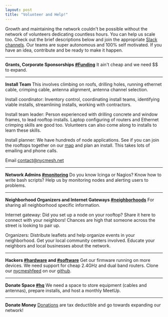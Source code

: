 ```yaml
---
layout: post
title: "Volunteer and Help!"
---
```


Growth and maintaining the network couldn't be possible without the network of volunteers dedicating countless hours. You can help us scale too. Check out the brief descriptions below and join the appropriate [Slack channels](https://slack.nycmesh.net). Our teams are super autonomous and 100% self motivated. If you have an idea, contribute and be ready to make it happen.

***
**Grants, Corporate Sponsorships [#Funding](https://nycmesh.slack.com/messages/funding)**
It ain't cheap and we need $$ to expand. 

***

**Install Team**
This involves climbing on roofs, drilling holes, running ethernet cable, crimping cable, antenna alignment, antenna channel selection. 

Install coordinator: Inventory control, coordinating install teams, identifying viable installs, streamlining installs, working with contractors.

Install team leader: Person experienced with drilling concrete and window frames, to lead rooftop installs. Laptop configuring of routers and Ethernet crimping skills are good too. Volunteers can also come along to installs to learn these skills.

Install planner: We have hundreds of node applications. See if you can join the rooftops together on our [map](https://nycmesh.net/map/) and plan an install. This takes lots of emailing and phone calls.

Email [contact@nycmesh.net](contact@nycmesh.net)

***

**Network Admins [#monitoring](https://nycmesh.slack.com/messages/monitoring)**
Do you know Icinga or Nagios? Know how to write bash scripts? Help us by monitoring nodes and alerting users to problems. 

***

**Neighborhood Organizers and Internet Gateways [#neighborhoods](https://nycmesh.slack.com/messages/neighborhoods)**
For sharing all neighborhood specific information.  

Internet gateway: Did you set up a node on your rooftop? Share it here to connect with your neighbors! Chances are high that someone across the street is looking to pair up.  

Organizers: Distribute leaflets and help organize events in your neighborhood. Get your local community centers involved. Educate your neighbors and local businesses about the network.

***

**Hackers [#hardware](https://nycmesh.slack.com/messages/hardware) and [#software](https://nycmesh.slack.com/messages/software)**
Get our firmware running on more devices. We need support for cheap 2.4GHz and dual band routers. Clone our [nycmeshfeed](https://github.com/nycmeshnet/nycmeshfeed) on our [github](https://github.com/nycmeshnet).

***

**Donate Space [#hq](https://nycmesh.slack.com/messages/hq)**
We need a space to store equipment (cables and antennas), prepare installs, and host a monthly MeetUp.

***

**Donate Money**
[Donations](https://nycmesh.net/donate/) are tax deductible and go towards expanding our network!

